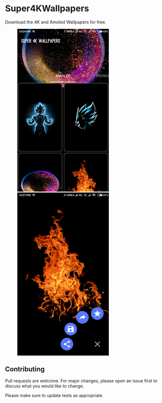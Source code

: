 # Super4KWallpapers

Download the 4K and Amoled Wallpapers for free.


<p float="left">
  <img src="https://github.com/vedraj360/Super4KWallpapers/blob/master/ss2.png" width="300" hspace="40"/>
  <img src="https://github.com/vedraj360/Super4KWallpapers/blob/master/ss1.png" width="300" hspace="40"/> 
 </p>
 
 
## Contributing
Pull requests are welcome. For major changes, please open an issue first to discuss what you would like to change.

Please make sure to update tests as appropriate.
